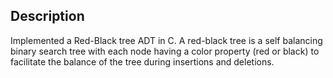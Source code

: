 ## Description

Implemented a Red-Black tree ADT in C. A red-black tree is a self balancing binary search tree with each node having a color property (red or black) to facilitate the balance of the tree during insertions and deletions.
